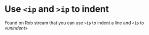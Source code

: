 # Use `<ip` and `>ip` to indent

Found on Rob stream that you can use `>ip` to indent a line and `<ip` to
*«unindent»*
